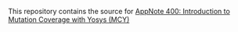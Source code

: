 This repository contains the source for [AppNote 400: Introduction to Mutation Coverage with Yosys (MCY)](https://yosyshq.readthedocs.io/projects/ap400/en/latest/)
